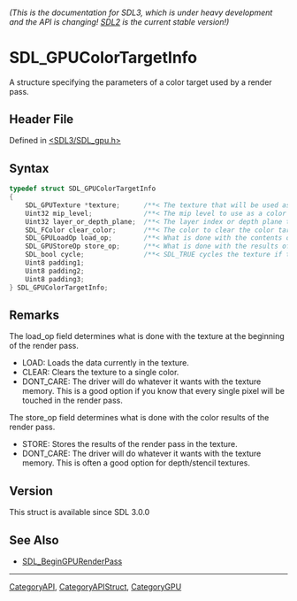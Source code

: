 ###### (This is the documentation for SDL3, which is under heavy development and the API is changing! [SDL2](https://wiki.libsdl.org/SDL2/) is the current stable version!)
# SDL_GPUColorTargetInfo

A structure specifying the parameters of a color target used by a render pass.

## Header File

Defined in [<SDL3/SDL_gpu.h>](https://github.com/libsdl-org/SDL/blob/main/include/SDL3/SDL_gpu.h)

## Syntax

```c
typedef struct SDL_GPUColorTargetInfo
{
    SDL_GPUTexture *texture;      /**< The texture that will be used as a color target by a render pass. */
    Uint32 mip_level;             /**< The mip level to use as a color target. */
    Uint32 layer_or_depth_plane;  /**< The layer index or depth plane to use as a color target. This value is treated as a layer index on 2D array and cube textures, and as a depth plane on 3D textures. */
    SDL_FColor clear_color;       /**< The color to clear the color target to at the start of the render pass. Ignored if SDL_GPU_LOADOP_CLEAR is not used. */
    SDL_GPULoadOp load_op;        /**< What is done with the contents of the color target at the beginning of the render pass. */
    SDL_GPUStoreOp store_op;      /**< What is done with the results of the render pass. */
    SDL_bool cycle;               /**< SDL_TRUE cycles the texture if the texture is bound and load_op is not LOAD */
    Uint8 padding1;
    Uint8 padding2;
    Uint8 padding3;
} SDL_GPUColorTargetInfo;
```

## Remarks

The load_op field determines what is done with the texture at the beginning
of the render pass.

- LOAD: Loads the data currently in the texture.
- CLEAR: Clears the texture to a single color.
- DONT_CARE: The driver will do whatever it wants with the texture memory.
  This is a good option if you know that every single pixel will be touched
  in the render pass.

The store_op field determines what is done with the color results of the
render pass.

- STORE: Stores the results of the render pass in the texture.
- DONT_CARE: The driver will do whatever it wants with the texture memory.
  This is often a good option for depth/stencil textures.

## Version

This struct is available since SDL 3.0.0

## See Also

- [SDL_BeginGPURenderPass](SDL_BeginGPURenderPass)

----
[CategoryAPI](CategoryAPI), [CategoryAPIStruct](CategoryAPIStruct), [CategoryGPU](CategoryGPU)

